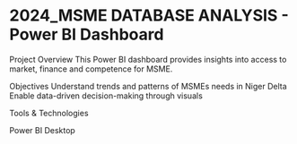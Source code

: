 # 2024_MSME DATABASE ANALYSIS - Power BI Dashboard

Project Overview
This Power BI dashboard provides insights into access to market, finance and competence for MSME.

Objectives
Understand trends and patterns of MSMEs needs in Niger Delta
Enable data-driven decision-making through visuals

Tools & Technologies

Power BI Desktop
